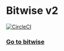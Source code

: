 # Bitwise v2

[![CircleCI](https://circleci.com/gh/praffn/bitwise/tree/master.svg?style=svg)](https://circleci.com/gh/praffn/bitwise/tree/master)

### [Go to bitwise](https://praffn.dk/bitwise)
